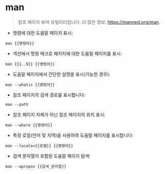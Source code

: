 # man

> 참조 페이지 뷰어 유틸리티입니다.
> 더 많은 정보: <https://manned.org/man>.

- 명령에 대한 도움말 페이지 표시:

`man {{명령어}}`

- 섹션에서 명령 매크로 패키지에 대한 도움말 페이지를 표시:

`man {{1..9}} {{명령어}}`

- 도움말 페이지에서 간단한 설명을 표시(가능한 경우):

`man --whatis {{명령어}}`

- 참조 페이지의 검색 경로를 표시합니다:

`man --path`

- 참조 페이지 자체가 아닌 참조 페이지의 위치 표시:

`man --where {{명령어}}`

- 특정 로컬(언어 및 지역)을 사용하여 도움말 페이지를 표시합니다:

`man --locale={{로캘}} {{명령어}}`

- 검색 문자열이 포함된 도움말 페이지 탐색:

`man --apropos {{검색_문자열}}`
